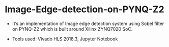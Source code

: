 # Image-Edge-detection-on-PYNQ-Z2

- It’s an implementation of Image edge detection system using Sobel filter on PYNQ-Z2 which is built around Xilinx ZYNQ7020 SoC.

- Tools used: Vivado HLS 2018.3, Jupyter Notebook
